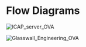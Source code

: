 # Flow Diagrams


![ICAP_server_OVA](https://user-images.githubusercontent.com/8102313/99725247-de36f680-2ac5-11eb-8713-4616d1c7cdce.png)


![Glasswall_Engineering_OVA](https://user-images.githubusercontent.com/8102313/99725292-f0b13000-2ac5-11eb-899d-311f4291ead3.png)

